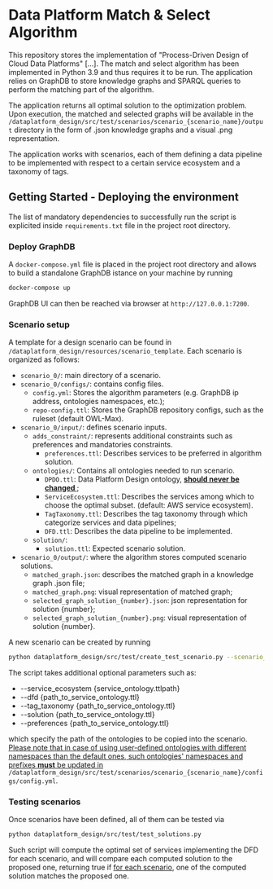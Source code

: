 # Data Platform Match & Select Algorithm
This repository stores the implementation of "Process-Driven Design of Cloud Data Platforms" [...].
The match and select algorithm has been implemented in Python 3.9 and thus requires it to be run. The application relies on GraphDB to store knowledge graphs and SPARQL queries to perform the matching part of the algorithm.

The application returns all optimal solution to the optimization problem.
Upon execution, the matched and selected graphs will be available in the `/dataplatform_design/src/test/scenarios/scenario_{scenario_name}/output` directory in the form of .json knowledge graphs and a visual .png representation.

The application works with scenarios, each of them defining a data pipeline to be implemented with respect to a certain service ecosystem and a taxonomy of tags.

## Getting Started - Deploying the environment
The list of mandatory dependencies to successfully run the script is explicited inside `requirements.txt` file in the project root directory.

### Deploy GraphDB
A `docker-compose.yml` file is placed in the project root directory and allows to build a standalone GraphDB istance on your machine by running 
   ```sh
   docker-compose up
   ```
GraphDB UI can then be reached via browser at `http://127.0.0.1:7200`.

### Scenario setup
A template for a design scenario can be found in `/dataplatform_design/resources/scenario_template`. Each scenario is organized as follows:

- `scenario_0/`: main directory of a scenario.
- `scenario_0/configs/`: contains config files.
  - `config.yml`: Stores the algorithm parameters (e.g. GraphDB ip address, ontologies namespaces, etc.);
  - `repo-config.ttl`: Stores the GraphDB repository configs, such as the ruleset (default OWL-Max).
- `scenario_0/input/`: defines scenario inputs.
  - `adds_constraint/`: represents additional constraints such as preferences and mandatories constraints.
    - `preferences.ttl`: Describes services to be preferred in algorithm solution.
  - `ontologies/`: Contains all ontologies needed to run scenario.
    - `DPDO.ttl`: Data Platform Design ontology, <u><b> should never be changed </b></u>;
    - `ServiceEcosystem.ttl`: Describes the services among which to choose the optimal subset. (default: AWS service ecosystem).
    - `TagTaxonomy.ttl`: Describes the tag taxonomy through which categorize services and data pipelines;
    - `DFD.ttl`: Describes the data pipeline to be implemented.
  - `solution/`:
    - `solution.ttl`: Expected scenario solution.
- `scenario_0/output/`: where the algorithm stores computed scenario solutions.
  - `matched_graph.json`: describes the matched graph in a knowledge graph .json file;
  - `matched_graph.png`: visual representation of matched graph;
  - `selected_graph_solution_{number}.json`: json representation for solution {number};
  - `selected_graph_solution_{number}.png`: visual representation of solution {number}.

A new scenario can be created by running
   ```sh
   python dataplatform_design/src/test/create_test_scenario.py --scenario_name {scenario_name}
   ```
The script takes additional optional parameters such as:
- --service_ecosystem {service_ontology.ttlpath}
- --dfd {path_to_service_ontology.ttl}
- --tag_taxonomy {path_to_service_ontology.ttl}
- --solution {path_to_service_ontology.ttl}
- --preferences {path_to_service_ontology.ttl}

which specify the path of the ontologies to be copied into the scenario. <u>Please note that in case of using user-defined ontologies with different namespaces than the default ones, such ontologies' namespaces and prefixes <b>must</b> be updated in </u> `/dataplatform_design/src/test/scenarios/scenario_{scenario_name}/configs/config.yml`.

### Testing scenarios

Once scenarios have been defined, all of them can be tested via
   ```sh
   python dataplatform_design/src/test/test_solutions.py
   ```
Such script will compute the optimal set of services implementing the DFD for each scenario, and will compare each computed solution to the proposed one, returning true if <u>for each scenario</u>, one of the computed solution matches the proposed one.